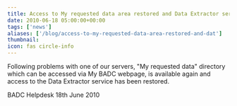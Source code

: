 ```yaml
---
title: Access to My requested data area restored and Data Extractor service fully operational again
date: 2010-06-18 05:00:00+00:00
tags: ['news']
aliases: ['/blog/access-to-my-requested-data-area-restored-and-dat']
thumbnail: 
icon: fas circle-info
---
```


Following problems with one of our servers, "My requested data" directory which can be accessed via My BADC webpage, is available again and access to the Data Extractor service has been restored. 


 
BADC Helpdesk
18th June 2010



